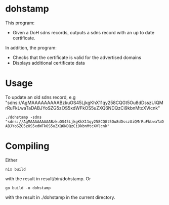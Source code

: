# dohstamp

This program: 

- Given a DoH sdns records, outputs a sdns record with an up to date certificate. 

In addition, the program:

- Checks that the certificate is valid for the advertised domains
- Displays additional certificate data

# Usage 

To update an old sdns record, e.g "sdns://AgMAAAAAAAAABzkuOS45LjkgKhX11qy258CQGt5Ou8dDsszUiQMrRuFkLwaTaDABJYoSZG5zOS5xdWFkOS5uZXQ6NDQzCi9kbnMtcXVlcnk"

``./dohstamp -sdns "sdns://AgMAAAAAAAAABzkuOS45LjkgKhX11qy258CQGt5Ou8dDsszUiQMrRuFkLwaTaDABJYoSZG5zOS5xdWFkOS5uZXQ6NDQzCi9kbnMtcXVlcnk"``

# Compiling

Either 

``nix build``

with the result in result/bin/dohstamp. Or 

``go build -o dohstamp``

with the result in ./dohstamp in the current directory. 

